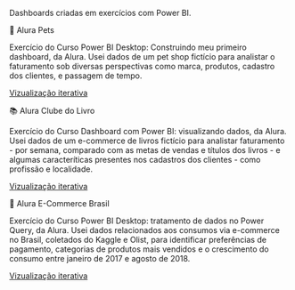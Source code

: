 Dashboards criadas em exercícios com Power BI.

:paw_prints: Alura Pets

  Exercício do Curso Power BI Desktop: Construindo meu primeiro dashboard, da Alura. Usei dados de um pet shop fictício para analistar o faturamento sob diversas perspectivas como marca, produtos, cadastro dos clientes, e passagem de tempo.

[Vizualização iterativa](https://app.powerbi.com/reportEmbed?reportId=5a871265-16a1-4e6b-9248-ebae5db203eb&autoAuth=true&ctid=67aa405f-06b1-4d86-a2d4-cba52ba2479c&config=eyJjbHVzdGVyVXJsIjoiaHR0cHM6Ly93YWJpLWJyYXppbC1zb3V0aC1yZWRpcmVjdC5hbmFseXNpcy53aW5kb3dzLm5ldC8ifQ%3D%3D)

:books: Alura Clube do Livro

  Exercício do Curso Dashboard com Power BI: visualizando dados, da Alura. Usei dados de um e-commerce de livros fictício para analistar faturamento - por semana, comparado com as metas de vendas e títulos dos livros - e algumas caracteríticas presentes nos cadastros dos clientes - como profissão e localidade.

[Vizualização iterativa](https://app.powerbi.com/reportEmbed?reportId=13cf512a-2568-4740-9c7d-c0fd66c91d21&autoAuth=true&ctid=67aa405f-06b1-4d86-a2d4-cba52ba2479c&config=eyJjbHVzdGVyVXJsIjoiaHR0cHM6Ly93YWJpLWJyYXppbC1zb3V0aC1yZWRpcmVjdC5hbmFseXNpcy53aW5kb3dzLm5ldC8ifQ%3D%3D)

:shopping_cart: Alura E-Commerce Brasil

  Exercício do Curso Power BI Desktop: tratamento de dados no Power Query, da Alura. Usei dados relacionados aos consumos via e-commerce no Brasil, coletados do Kaggle e Olist, para identificar preferências de pagamento, categorias de produtos mais vendidos e o crescimento do consumo entre janeiro de 2017 e agosto de 2018.
  
[Vizualização iterativa](https://app.powerbi.com/reportEmbed?reportId=270f63f2-f171-4b77-88dc-670bd064154e&autoAuth=true&ctid=67aa405f-06b1-4d86-a2d4-cba52ba2479c&config=eyJjbHVzdGVyVXJsIjoiaHR0cHM6Ly93YWJpLWJyYXppbC1zb3V0aC1yZWRpcmVjdC5hbmFseXNpcy53aW5kb3dzLm5ldC8ifQ%3D%3D)
